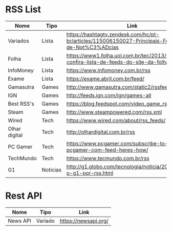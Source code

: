 # RSS List


Nome | Tipo | Link 
--- | --- | ---
Variados | Lista | https://hashtagtv.zendesk.com/hc/pt-br/articles/115006150027-Principais-Fontes-RSS-de-Not%C3%ADcias
Folha | Lista |https://www1.folha.uol.com.br/tec/2013/01/740140-confira-lista-de-feeds-do-site-da-folha.shtml
InfoMoney | Lista | https://www.infomoney.com.br/rss
Exame | Lista | https://exame.abril.com.br/feed/
Gamasutra | Games | http://www.gamasutra.com/static2/rssfeeds.html
IGN | Games | http://feeds.ign.com/ign/games-all
Best RSS's | Games | https://blog.feedspot.com/video_game_rss_feeds/
Steam | Games | http://www.steampowered.com/rss.xml
Wired | Tech | https://www.wired.com/about/rss_feeds/
Olhar digital | Tech |  http://olhardigital.com.br/rss
PC Gamer | Tech | https://www.pcgamer.com/subscribe-to-the-pcgamer-com-feed-heres-how/
TechMundo | Tech | https://www.tecmundo.com.br/rss
G1 | Noticias | http://g1.globo.com/tecnologia/noticia/2012/11/siga-o-g1-por-rss.html


# Rest API
Nome | Tipo | Link 
--- | --- | ---
News API | Variado | https://newsapi.org/ 